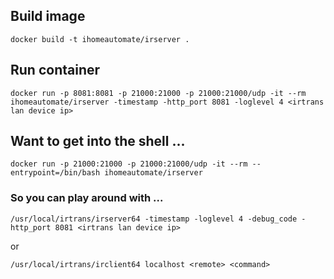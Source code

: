 ## Build image

```
docker build -t ihomeautomate/irserver .
```

## Run container

```
docker run -p 8081:8081 -p 21000:21000 -p 21000:21000/udp -it --rm ihomeautomate/irserver -timestamp -http_port 8081 -loglevel 4 <irtrans lan device ip>
```

## Want to get into the shell ...
```
docker run -p 21000:21000 -p 21000:21000/udp -it --rm --entrypoint=/bin/bash ihomeautomate/irserver
```

### So you can play around with ...

```
/usr/local/irtrans/irserver64 -timestamp -loglevel 4 -debug_code -http_port 8081 <irtrans lan device ip>
```

or 

```
/usr/local/irtrans/irclient64 localhost <remote> <command>
```